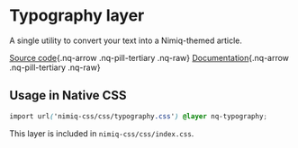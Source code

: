 # Typography layer

A single utility to convert your text into a Nimiq-themed article.

[Source code](https://github.com/onmax/nimiq-ui/tree/main/packages/nimiq-css/src/css/typography.css){.nq-arrow .nq-pill-tertiary .nq-raw}
[Documentation](/nimiq-ui/nimiq-css/typography/){.nq-arrow .nq-pill-tertiary .nq-raw}

## Usage in Native CSS

```css
import url('nimiq-css/css/typography.css') @layer nq-typography;
```

This layer is included in `nimiq-css/css/index.css`.
